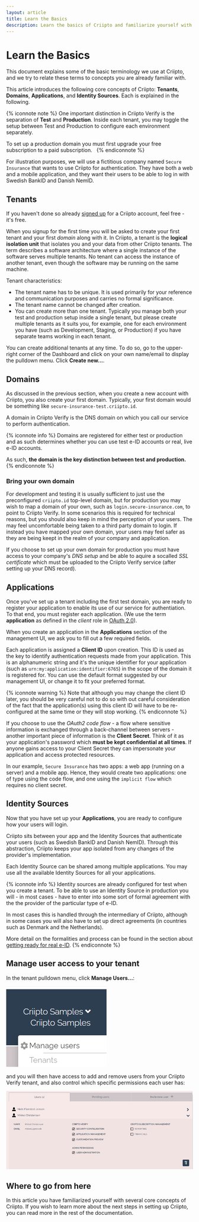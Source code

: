 ```yaml
---
layout: article
title: Learn the Basics
description: Learn the basics of Criipto and familiarize yourself with the terminology.
---
```

# Learn the Basics

This document explains some of the basic terminology we use at Criipto, and we try to relate these terms to concepts you are already familiar with. 

This article introduces the following   core concepts of Criipto: **Tenants**, **Domains**, **Applications**, and **Identity Sources**. Each is explained in the following.

{% iconnote note %}
One important distinction in Criipto Verify is the separation of **Test** and **Production**. Inside each tenant, you may toggle the setup between Test and Production to configure each environment separately.

To set up a production domain you must first upgrade your free subscription to a paid subscription.  
{% endiconnote %}

For illustration purposes, we will use a fictitious company named `Secure Insurance` that wants to use Criipto for authentication. They have both a web and a mobile application, and they want their users to be able to log in with Swedish BankID and Danish NemID.

## Tenants

If you haven't done so already [signed up](https://Criipto.com/) for a Criipto account, feel free - it's free. 

When you signup for the first time you will be asked to create your first tenant and your first _domain_ along with it. In Criipto, a tenant is the **logical isolation unit** that isolates you and your data from other Criipto tenants. The term describes a software architecture where a single instance of the software serves multiple tenants. No tenant can access the instance of another tenant, even though the software may be running on the same machine.

Tenant characteristics:

- The tenant name has to be unique. It is used primarily for your reference and communication purposes and carries no formal significance.
- The tenant name cannot be changed after creation.
- You can create more than one tenant. Typically you manage both your test and production setup inside a single tenant, but please create multiple tenants as it suits you, for example, one for each environment you have (such as Development, Staging, or Production) if you have separate teams working in each tenant.

You can create additional tenants at any time. To do so, go to the upper-right corner of the Dashboard and click on your own name/email to display the pulldown menu. Click **Create new...**.

## Domains

As discussed in the previous section, when you create a new account with Criipto, you also create your first domain. Typically, your first domain would be something like `secure-insurance-test.criipto.id`.

A domain in Criipto Verify is the DNS domain on which you call our service to perform authentication. 

{% iconnote info %}
Domains are registered for either test or production and as such determines whether you can use test e-ID accounts or real, live e-ID accounts. 

As such, **the domain is the key distinction between test and production.**
{% endiconnote %}

### Bring your own domain

For development and testing it is usually sufficient to just use the preconfigured `criipto.id` top-level domain, but for production you may wish to map a domain of your own, such as `login.secure-insurance.com`, to point to Criipto Verify. In some scenarios this is required for technical reasons, but you should also keep in mind the perception of your users. The may feel uncomfortable being taken to a third party domain to login. If instead you have mapped your own domain, your users may feel safer as they are being keept in the realm of your company and application.

If you choose to set up your own domain for production you must have access to your company's _DNS setup_ and be able to aquire a socalled _SSL certificate_ which must be uploaded to the Criipto Verify service (after setting up your DNS record).

## Applications

Once you've set up a tenant including the first test domain, you are ready to register your application to enable its use of our service for authentiation.  To that end, you must register each application. (We use the term **application** as defined in the _client_ role in [OAuth 2.0](https://tools.ietf.org/html/rfc6749#page-6)).

When you create an application in the **Applications** section of the management UI, we ask you to fill out a few required fields.

Each application is assigned a **Client ID** upon creation. This ID is used as the key to identify authentication requests made from your application. This is an alphanumeric string and it's the unique identifier for your application (such as `urn:my:application:identifier:6765`) in the scope of the domain it is registered for. You can use the default format suggested by our management UI, or change it to fit your preferred format.

{% iconnote warning %}
Note that although you may change the client ID later, you should be very careful not to do so with out careful consideration of the fact that the application(s) using this client ID will have to be re-configured at the same time or they will stop working.
{% endiconnote %}

If you choose to use the _OAuth2 code flow_ - a flow where sensitive information is exchanged through a back-channel between servers - another important piece of information is the **Client Secret**. Think of it as your application's password which **must be kept confidential at all times**. If anyone gains access to your Client Secret they can impersonate your application and access protected resources.

In our example, `Secure Insurance` has two apps: a web app (running on a server) and a mobile app. Hence, they would create two applications: one of type using the code flow, and one using the `implicit flow` which requires no client secret.

## Identity Sources

Now that you have set up your **Applications**, you are ready to configure how your users will login. 

Criipto sits between your app and the Identity Sources that authenticate your users (such as Swedish BankID and Danish NemID). Through this abstraction, Criipto keeps your app isolated from any changes of the provider's implementation.

Each Identity Source can be shared among multiple applications. You may use all the available Identity Sources for all your applications.

{% iconnote info %}
Identity sources are already configured for test when you create a tenant. To be able to use an Identity Source in production you will - in most cases - have to enter into some sort of formal agreement with the the provider of the particular type of e-ID.

In most cases this is handled through the intermediary of Criipto, although in some cases you will also have to set up direct agreements (in countries such as Denmark and the Netherlands).

More detail on the formalities and process can be found in the section about [getting ready for real e-ID](/eid-specifics/order-eid).
{% endiconnote %}

## Manage user access to your tenant
In the tenant pulldown menu, click **Manage Users...**:

![Manage Users](/images/manage-users.png)

and you will then have access to add and remove users from your Criipto Verify tenant, and also control which specific permissions each user has:

![Manage Users Details](/images/manage-users-details.png)

## Where to go from here

In this article you have familiarized yourself with several core concepts of Criipto. If you wish to learn more about the next steps in setting up Criipto, you can read more in the rest of the documentation.

